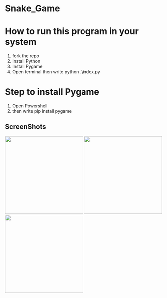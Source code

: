 # Snake_Game
# How to run this program in your system
1) fork the repo
2) Install Python
3) Install Pygame
4) Open terminal then write python .\index.py
# Step to install Pygame
1) Open Powershell
2) then write pip install pygame

## ScreenShots

<img src="start.jpg" height="250px">
<img src="mid.jpg" height="250px">
<img src="gameover.jpg" height="250px">

